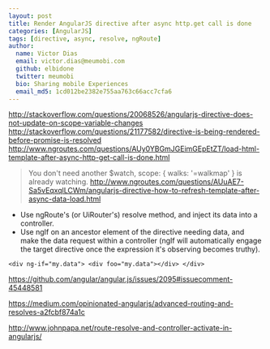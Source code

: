 ```yaml
---
layout: post
title: Render AngularJS directive after async http.get call is done
categories: [AngularJS]
tags: [directive, async, resolve, ngRoute]
author:
  name: Victor Dias
  email: victor.dias@meumobi.com
  github: elbidone
  twitter: meumobi
  bio: Sharing mobile Experiences
  email_md5: 1cd012be2382e755aa763c66acc7cfa6
---
```


http://stackoverflow.com/questions/20068526/angularjs-directive-does-not-update-on-scope-variable-changes
http://stackoverflow.com/questions/21177582/directive-is-being-rendered-before-promise-is-resolved
http://www.ngroutes.com/questions/AUy0YBGmJGEimGEpEtZT/load-html-template-after-async-http-get-call-is-done.html
> You don't need another $watch, scope: { walks: '=walkmap' } is already watching.
http://www.ngroutes.com/questions/AUuAE7-Sa5vEqxqlLCWm/angularjs-directive-how-to-refresh-template-after-async-data-load.html

- Use ngRoute's (or UiRouter's) resolve method, and inject its data into a controller.
- Use ngIf on an ancestor element of the directive needing data, and make the data request within a controller (ngIf will automatically engage the target directive once the expression it's observing becomes truthy).
```
<div ng-if="my.data"> <div foo="my.data"></div> </div>
````
https://github.com/angular/angular.js/issues/2095#issuecomment-45448581


https://medium.com/opinionated-angularjs/advanced-routing-and-resolves-a2fcbf874a1c

http://www.johnpapa.net/route-resolve-and-controller-activate-in-angularjs/